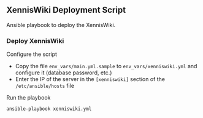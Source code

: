 ## XennisWiki Deployment Script

Ansible playbook to deploy the XennisWiki.

### Deploy XennisWiki

Configure the script

* Copy the file `env_vars/main.yml.sample` to `env_vars/xenniswiki.yml` and configure it (database password, etc.)
* Enter the IP of the server in the `[xenniswiki]` section of the `/etc/ansible/hosts` file

Run the playbook
```sh
ansible-playbook xenniswiki.yml
```
